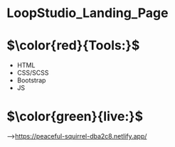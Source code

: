 # LoopStudio_Landing_Page

# $\color{red}{Tools:}$
- HTML
- CSS/SCSS
-  Bootstrap
-   JS
# $\color{green}{live:}$
-->https://peaceful-squirrel-dba2c8.netlify.app/

